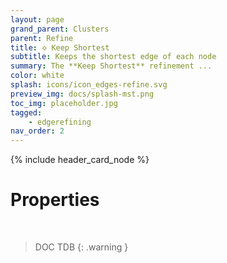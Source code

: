 ```yaml
---
layout: page
grand_parent: Clusters
parent: Refine
title: 🝔 Keep Shortest
subtitle: Keeps the shortest edge of each node
summary: The **Keep Shortest** refinement ...
color: white
splash: icons/icon_edges-refine.svg
preview_img: docs/splash-mst.png
toc_img: placeholder.jpg
tagged: 
    - edgerefining
nav_order: 2
---
```


{% include header_card_node %}

# Properties
<br>

> DOC TDB
{: .warning }
